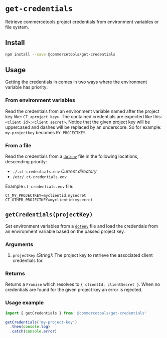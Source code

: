 # `get-credentials`

Retrieve commercetools project credentials from environment variables or file system.

## Install

```bash
npm install --save @commercetools/get-credentials
```

## Usage

Getting the credentials in comes in two ways where the environment variable has priority:

### From environment variables

Read the credentials from an environment variable named after the project key like: `CT_<project key>`. The contained credentials are expected like this: `<client id>:<client secret>`. Notice that the given project key will be uppercased and dashes will be replaced by an underscore. So for example: `my-projectkey` becomes `MY_PROJECTKEY`.

### From a file

Read the credentials from a [`dotenv`](https://github.com/motdotla/dotenv) file in the following locations, descending priority:

* `./.ct-credentials.env` _Current directory_
* `/etc/.ct-credentials.env`

Example `ct-credentials.env` file:

```dosini
CT_MY_PROJECTKEY=myclientid:mysecret
CT_OTHER_PROJECTKEY=myclientid:mysecret
```

## `getCredentials(projectKey)`

Set environment variables from a [`dotenv`](https://github.com/motdotla/dotenv) file and load the credentials from an environment variable based on the passed project key.

### Arguments

1.  `projectKey` _(String)_: The project key to retrieve the associated client credentials for.

### Returns

Returns a `Promise` which resolves to `{ clientId, clientSecret }`. When no credentials are found for the given project key an error is rejected.

### Usage example

```js
import { getCredentials } from '@commercetools/get-credentials'

getCredentials('my-project-key')
  .then(console.log)
  .catch(console.error)
```
